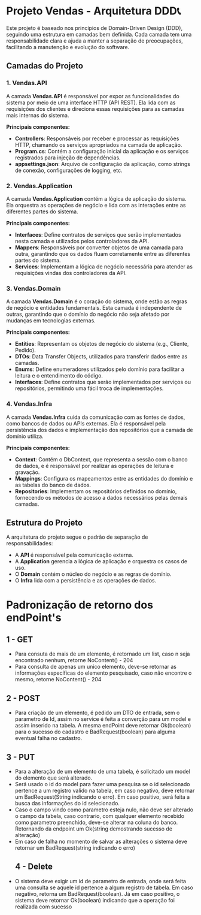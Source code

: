 # Projeto Vendas - Arquitetura DDD📞

Este projeto é baseado nos princípios de Domain-Driven Design (DDD), seguindo uma estrutura em camadas bem definida. Cada camada tem uma responsabilidade clara e ajuda a manter a separação de preocupações, facilitando a manutenção e evolução do software.

## Camadas do Projeto

### 1. Vendas.API
A camada **Vendas.API** é responsável por expor as funcionalidades do sistema por meio de uma interface HTTP (API REST). Ela lida com as requisições dos clientes e direciona essas requisições para as camadas mais internas do sistema.

**Principais componentes:**
- **Controllers**: Responsáveis por receber e processar as requisições HTTP, chamando os serviços apropriados na camada de aplicação.
- **Program.cs**: Contém a configuração inicial da aplicação e os serviços registrados para injeção de dependências.
- **appsettings.json**: Arquivo de configuração da aplicação, como strings de conexão, configurações de logging, etc.

### 2. Vendas.Application
A camada **Vendas.Application** contém a lógica de aplicação do sistema. Ela orquestra as operações de negócio e lida com as interações entre as diferentes partes do sistema.

**Principais componentes:**
- **Interfaces**: Define contratos de serviços que serão implementados nesta camada e utilizados pelos controladores da API.
- **Mappers**: Responsáveis por converter objetos de uma camada para outra, garantindo que os dados fluam corretamente entre as diferentes partes do sistema.
- **Services**: Implementam a lógica de negócio necessária para atender as requisições vindas dos controladores da API.

### 3. Vendas.Domain
A camada **Vendas.Domain** é o coração do sistema, onde estão as regras de negócio e entidades fundamentais. Esta camada é independente de outras, garantindo que o domínio do negócio não seja afetado por mudanças em tecnologias externas.

**Principais componentes:**
- **Entities**: Representam os objetos de negócio do sistema (e.g., Cliente, Pedido).
- **DTOs**: Data Transfer Objects, utilizados para transferir dados entre as camadas.
- **Enums**: Define enumeradores utilizados pelo domínio para facilitar a leitura e o entendimento do código.
- **Interfaces**: Define contratos que serão implementados por serviços ou repositórios, permitindo uma fácil troca de implementações.

### 4. Vendas.Infra
A camada **Vendas.Infra** cuida da comunicação com as fontes de dados, como bancos de dados ou APIs externas. Ela é responsável pela persistência dos dados e implementação dos repositórios que a camada de domínio utiliza.

**Principais componentes:**
- **Context**: Contém o DbContext, que representa a sessão com o banco de dados, e é responsável por realizar as operações de leitura e gravação.
- **Mappings**: Configura os mapeamentos entre as entidades do domínio e as tabelas do banco de dados.
- **Repositories**: Implementam os repositórios definidos no domínio, fornecendo os métodos de acesso a dados necessários pelas demais camadas.

## Estrutura do Projeto

A arquitetura do projeto segue o padrão de separação de responsabilidades:

- A **API** é responsável pela comunicação externa.
- A **Application** gerencia a lógica de aplicação e orquestra os casos de uso.
- O **Domain** contém o núcleo do negócio e as regras de domínio.
- O **Infra** lida com a persistência e as operações de dados.

# Padronização de retorno dos endPoint's
## 1 - GET
- Para consuta de mais de um elemento, é retornado um list, caso n seja encontrado nenhum, retorne NoContent() - 204
- Para consulta de apenas um unico elemento, deve-se retornar as informações específicas do elemento pesquisado, caso não encontre o mesmo, retorne NoContent() - 204
## 2 - POST
- Para criação de um elemento, é pedido um DTO de entrada, sem o parametro de Id, assim no service é feita a converção para um model e assim inserido na tabela. A mesma endPoint deve retornar Ok(boolean) para o sucesso do cadastro e BadRequest(boolean) para alguma eventual falha no cadastro.
## 3 - PUT 
- Para a alteração de um elemento de uma tabela, é solicitado um model do elemento que será alterado. 
- Será usado o id do model para fazer uma pesquisa se o id selecionado pertence a um registro valido na tabela, em caso negativo, deve retornar um BadRequest(String indicando o erro). Em caso positivo, será feita a busca das informações do id selecionado.
- Caso o campo vindo como parametro esteja nulo, não deve ser alterado o campo da tabela, caso contrario, com qualquer elemento recebido como parametro preenchido, deve-se alterar na coluna do banco. Retornando da endpoint um Ok(string demostrando sucesso de alteração)
- Em caso de falha no momento de salvar as alterações o sistema deve retornar um BadRequest(string indicando o erro)
  ## 4 - Delete
- O sistema deve exigir um id de parametro de entrada, onde será feita uma consulta se aquele id pertence a algum registro de tabela. Em caso negativo, retorna um BadRequest(boolean). Já em caso positivo, o sistema deve retornar Ok(boolean) indicando que a operação foi realizada com sucesso
